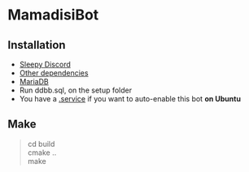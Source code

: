 # MamadisiBot

## Installation
- [Sleepy Discord](https://yourwaifu.dev/sleepy-discord/docs/)
- [Other dependencies](https://yourwaifu.dev/sleepy-discord/docs/setup-standard/)
- [MariaDB](https://stackoverflow.com/a/64042772/9178470)
- Run ddbb.sql, on the setup folder
- You have a [.service](https://github.com/rogermiranda1000/MamadisiBot/blob/main/mamadisibot.service) if you want to auto-enable this bot **on Ubuntu**

## Make
> cd build<br>
> cmake ..<br>
> make

